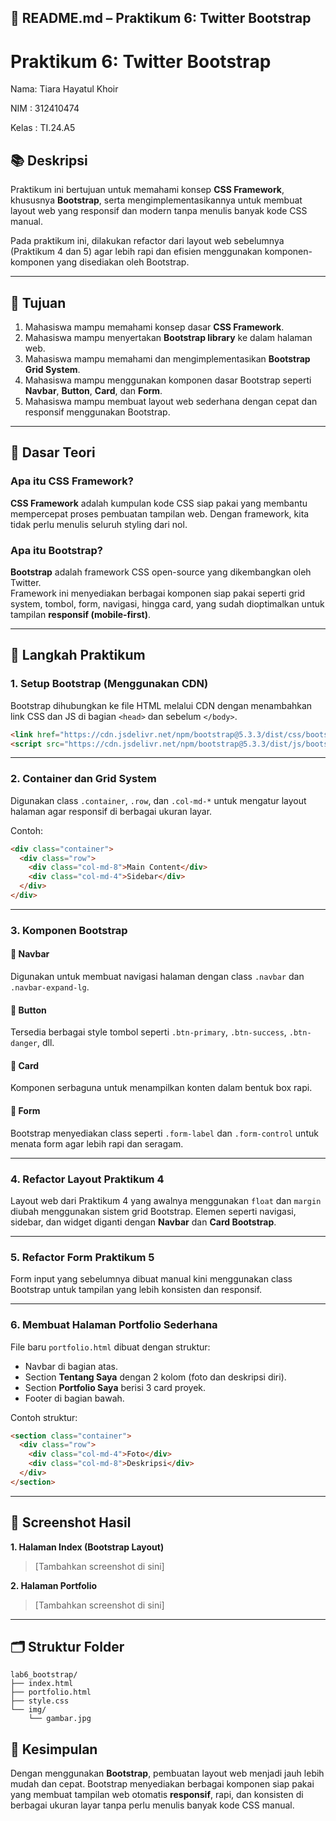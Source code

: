 ## 🧾 **README.md – Praktikum 6: Twitter Bootstrap**

# Praktikum 6: Twitter Bootstrap

Nama: Tiara Hayatul Khoir

NIM : 312410474

Kelas : TI.24.A5

## 📚 Deskripsi
Praktikum ini bertujuan untuk memahami konsep **CSS Framework**, khususnya **Bootstrap**, serta mengimplementasikannya untuk membuat layout web yang responsif dan modern tanpa menulis banyak kode CSS manual.

Pada praktikum ini, dilakukan refactor dari layout web sebelumnya (Praktikum 4 dan 5) agar lebih rapi dan efisien menggunakan komponen-komponen yang disediakan oleh Bootstrap.

---

## 🎯 Tujuan
1. Mahasiswa mampu memahami konsep dasar **CSS Framework**.
2. Mahasiswa mampu menyertakan **Bootstrap library** ke dalam halaman web.
3. Mahasiswa mampu memahami dan mengimplementasikan **Bootstrap Grid System**.
4. Mahasiswa mampu menggunakan komponen dasar Bootstrap seperti **Navbar**, **Button**, **Card**, dan **Form**.
5. Mahasiswa mampu membuat layout web sederhana dengan cepat dan responsif menggunakan Bootstrap.

---

## 🧠 Dasar Teori

### Apa itu CSS Framework?
**CSS Framework** adalah kumpulan kode CSS siap pakai yang membantu mempercepat proses pembuatan tampilan web. Dengan framework, kita tidak perlu menulis seluruh styling dari nol.

### Apa itu Bootstrap?
**Bootstrap** adalah framework CSS open-source yang dikembangkan oleh Twitter.  
Framework ini menyediakan berbagai komponen siap pakai seperti grid system, tombol, form, navigasi, hingga card, yang sudah dioptimalkan untuk tampilan **responsif (mobile-first)**.

---

## 🧩 Langkah Praktikum

### 1. Setup Bootstrap (Menggunakan CDN)
Bootstrap dihubungkan ke file HTML melalui CDN dengan menambahkan link CSS dan JS di bagian `<head>` dan sebelum `</body>`.

```html
<link href="https://cdn.jsdelivr.net/npm/bootstrap@5.3.3/dist/css/bootstrap.min.css" rel="stylesheet">
<script src="https://cdn.jsdelivr.net/npm/bootstrap@5.3.3/dist/js/bootstrap.bundle.min.js"></script>
````

---

### 2. Container dan Grid System

Digunakan class `.container`, `.row`, dan `.col-md-*` untuk mengatur layout halaman agar responsif di berbagai ukuran layar.

Contoh:

```html
<div class="container">
  <div class="row">
    <div class="col-md-8">Main Content</div>
    <div class="col-md-4">Sidebar</div>
  </div>
</div>
```

---

### 3. Komponen Bootstrap

#### 🔹 Navbar

Digunakan untuk membuat navigasi halaman dengan class `.navbar` dan `.navbar-expand-lg`.

#### 🔹 Button

Tersedia berbagai style tombol seperti `.btn-primary`, `.btn-success`, `.btn-danger`, dll.

#### 🔹 Card

Komponen serbaguna untuk menampilkan konten dalam bentuk box rapi.

#### 🔹 Form

Bootstrap menyediakan class seperti `.form-label` dan `.form-control` untuk menata form agar lebih rapi dan seragam.

---

### 4. Refactor Layout Praktikum 4

Layout web dari Praktikum 4 yang awalnya menggunakan `float` dan `margin` diubah menggunakan sistem grid Bootstrap.
Elemen seperti navigasi, sidebar, dan widget diganti dengan **Navbar** dan **Card Bootstrap**.

---

### 5. Refactor Form Praktikum 5

Form input yang sebelumnya dibuat manual kini menggunakan class Bootstrap untuk tampilan yang lebih konsisten dan responsif.

---

### 6. Membuat Halaman Portfolio Sederhana

File baru `portfolio.html` dibuat dengan struktur:

* Navbar di bagian atas.
* Section **Tentang Saya** dengan 2 kolom (foto dan deskripsi diri).
* Section **Portfolio Saya** berisi 3 card proyek.
* Footer di bagian bawah.

Contoh struktur:

```html
<section class="container">
  <div class="row">
    <div class="col-md-4">Foto</div>
    <div class="col-md-8">Deskripsi</div>
  </div>
</section>
```

---

## 📸 Screenshot Hasil

**1. Halaman Index (Bootstrap Layout)**

> [Tambahkan screenshot di sini]

**2. Halaman Portfolio**

> [Tambahkan screenshot di sini]

---

## 🗂️ Struktur Folder

```
lab6_bootstrap/
├── index.html
├── portfolio.html
├── style.css
└── img/
    └── gambar.jpg
```

## 🧾 Kesimpulan

Dengan menggunakan **Bootstrap**, pembuatan layout web menjadi jauh lebih mudah dan cepat.
Bootstrap menyediakan berbagai komponen siap pakai yang membuat tampilan web otomatis **responsif**, rapi, dan konsisten di berbagai ukuran layar tanpa perlu menulis banyak kode CSS manual.
